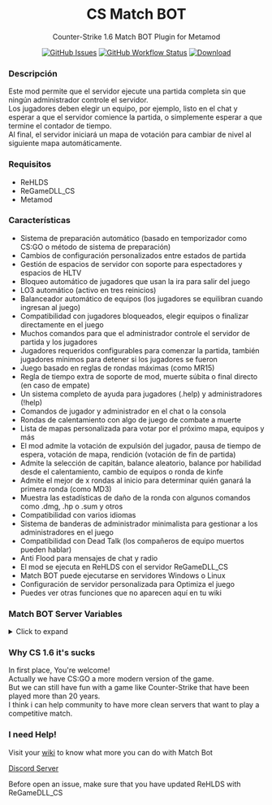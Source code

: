 <h1 align="center">CS Match BOT</h1>
<p align="center">Counter-Strike 1.6 Match BOT Plugin for Metamod</p>

<p align="center">
    <a href="https://github.com/SmileYzn/MatchBot/issues"><img alt="GitHub Issues" src="https://img.shields.io/github/issues-raw/smileyzn/MatchBot?style=flat-square"></a>
    <a href="https://github.com/SmileYzn/MatchBot/actions"><img alt="GitHub Workflow Status" src="https://img.shields.io/github/actions/workflow/status/SmileYzn/MatchBot/build.yml?branch=main&label=Build Status&style=flat-square"></a>
    <a href="https://github.com/SmileYzn/MatchBot/releases/latest"><img src="https://img.shields.io/github/downloads/SmileYzn/MatchBot/total?label=Download%40latest&style=flat-square&logo=github&logoColor=white" alt="Download"></a>
</p>

<h3>Descripción</h3>
<p>
Este mod permite que el servidor ejecute una partida completa sin que ningún administrador controle el servidor.<br>
Los jugadores deben elegir un equipo, por ejemplo, listo en el chat y esperar a que el servidor comience la partida, o simplemente esperar a que termine el contador de tiempo.<br>
Al final, el servidor iniciará un mapa de votación para cambiar de nivel al siguiente mapa automáticamente.<br>
</p>

<h3>Requisitos</h3>
<ul>
<li>ReHLDS</li>
<li>ReGameDLL_CS</li>
<li>Metamod</li>
</ul>

<h3>Características</h3>
<ul>
<li>Sistema de preparación automático (basado en temporizador como CS:GO o método de sistema de preparación)</li>
<li>Cambios de configuración personalizados entre estados de partida</li>
<li>Gestión de espacios de servidor con soporte para espectadores y espacios de HLTV</li>
<li>Bloqueo automático de jugadores que usan la ira para salir del juego</li>
<li>LO3 automático (activo en tres reinicios)</li>
<li>Balanceador automático de equipos (los jugadores se equilibran cuando ingresan al juego)</li>
<li>Compatibilidad con jugadores bloqueados, elegir equipos o finalizar directamente en el juego</li>
<li>Muchos comandos para que el administrador controle el servidor de partida y los jugadores</li>
<li>Jugadores requeridos configurables para comenzar la partida, también jugadores mínimos para detener si los jugadores se fueron</li>
<li>Juego basado en reglas de rondas máximas (como MR15)</li>
<li>Regla de tiempo extra de soporte de mod, muerte súbita o final directo (en caso de empate)</li>
<li>Un sistema completo de ayuda para jugadores (.help) y administradores (!help)</li>
<li>Comandos de jugador y administrador en el chat o la consola</li>
<li>Rondas de calentamiento con algo de juego de combate a muerte</li>
<li>Lista de mapas personalizada para votar por el próximo mapa, equipos y más</li>
<li>El mod admite la votación de expulsión del jugador, pausa de tiempo de espera, votación de mapa, rendición (votación de fin de partida)</li>
<li>Admite la selección de capitán, balance aleatorio, balance por habilidad desde el calentamiento, cambio de equipos o ronda de kinfe</li>
<li>Admite el mejor de x rondas al inicio para determinar quién ganará la primera ronda (como MD3)</li>
<li>Muestra las estadísticas de daño de la ronda con algunos comandos como .dmg, .hp o .sum y otros</li>
<li>Compatibilidad con varios idiomas</li>
<li>Sistema de banderas de administrador minimalista para gestionar a los administradores en el juego</li>
<li>Compatibilidad con Dead Talk (los compañeros de equipo muertos pueden hablar)</li>
<li>Anti Flood para mensajes de chat y radio</li>
<li>El mod se ejecuta en ReHLDS con el servidor ReGameDLL_CS</li>
<li>Match BOT puede ejecutarse en servidores Windows o Linux</li>
<li>Configuración de servidor personalizada para Optimiza el juego</li>
<li>Puedes ver otras funciones que no aparecen aquí en tu wiki</li>
</ul>

<h3>Match BOT Server Variables</h3>

<details>
  <summary>Click to expand</summary>

| Matchbot.cfg commands list         |  Default value | Description                                    |
| :--------------------------------- | :-----:  | :--------------------------------------------- |
| mb_log_tag                         | BOT      | Match BOT Log Tag. <br/>Here you can put any tag you wish.|
| mb_language                        | en       | Match BOT Language. <br/>`en` English US. <br/>`bp` Brazilian Portuguese.<br/>`es` Spanish Spain.<br/> `ru` Russian RU.<br/> You can edit/create more languages in matchbot\language.json |
| mb_admin_prefix                    | !       | Match BOT administrator command game chat prefix. <br /> For example `!menu` opens administrator menu. |
| mb_player_prefix                   | .       | Match BOT player command game chat prefix. <br /> For example `.dmg` show damage when player dead. |
| mb_players_min                     | 10      | Minimum players needed to start match. |
| mb_players_max                     | 10      | Maximum allowed players in match. |
| mb_play_rounds                     | 30      | Rounds to play before execute overtime.|
| mb_play_rounds_ot                  | 6       | Round to play in overtime. |
| mb_play_ot_mode                    | 3       | Overtime type. <br /> `0` Sudden death round. <br /> `1` Play overtime. <br /> `2` End match tied. <br /> `3` Users vote. |
| mb_ready_type                      | 1       | Ready system type.<br /> `0` Disabled. <br /> `1` Ready System. <br /> `2` Ready Timer. |
| mb_ready_time                      | 60      | Ready system timer delay in seconds. <br /> Only works with `mb_ready_type 2` |
| mb_team_pick_type                  | -1      | Team pickup type when match begin. <br /> `-1` Enable vote. <br /> `0` Leaders. <br /> `1` Random. <br /> `2` None. <br /> `3` Skill balanced. <br /> `4` Swap teams. <br /> `5` Knife round.|
| mb_team_pick_menu                  | abcdef   | Only works with `mb_team_pick_type -1`. <br/>This allows you to make your team pickup menu.<br/> `0` Leaders. <br /> `b` Random. <br /> `c` None. <br /> `d` Skill balanced. <br /> `e` Swap teams. <br /> `f` Knife round|
| mb_vote_map_type                   | 1        | Vote map type. It lets players to choose map or play random map. <br /> `1` Vote map. <br /> `2` Random map. |
| mb_vote_map_auto                   | 2        | Start vote map at match end. <br /> `0` Disabled. <br /> `1` Enabled. <br /> `2` Only when minimum players reached. |
| mb_vote_map_fail                   | 1        | Actions to perform when votemap fails. <br /> `0` Continue match. <br /> `1` Restart vote map. <br /> `2` Choose random map. |
| mb_knife_round                     | 0        | Play Knife Round to choose starting sides. <br /> `0` Disabled. <br /> `1` Enabled.|
| mb_score_type                      | 0        | Scores display method. <br /> `0` Default scores with phrases. <br /> `1` Show all teams and scores. |
| mb_scoreboard_team                 | 1        | Store team scores in scoreboard. <br /> `0` Disabled. <br /> `1` Enabled.|
| mb_scoreboard_player               | 1        | Store player scores in scoreboard. <br /> `0` Disabled. <br /> `1` Enabled.|
| mb_gamename                        | 1        | Display states and scores at game description. <br /> `0` Disabled. <br /> `1` Enabled.|
| mb_player_vote_kick                | 5        | Mininum of players in a team to enable vote kick command for players. <br /> Set to `0` to disable vote kick command.|
| mb_player_vote_map                 | 5        | Mininum of players in a team to enable vote map command for players. <br /> Set to `0` to disable vote map command.|
| mb_player_vote_pause               | 5        | Mininum of players in a team to enable vote pause command for players. <br /> Set to `0` to disable vote pause command.|
| mb_player_vote_restart             | 5        | Mininum of players in a team to enable vote kick command for players. <br /> Set to `0` to disable vote restart command.|
| mb_player_vote_surrender           | 5        | Mininum of players in a team to enable vote kick command for players. <br /> Set to `0` to disable vote surrender command.|
| mb_round_end_stats                 | 0        | Show round stats on end. <br /> `0` Disabled. <br /> `1` Show round damage in chat. <br /> `2` Show round summary in chat. <br /> `3` Show round damage in console. <br /> `4` Show round summary in console. |
| mb_stats_commands                  | abcd     | Enabled round stats commands in chat. <br /> `a` Enable `.hp` command. <br /> `b` Enable `.dmg` command. <br /> `c` Enable `.rdmg` command. <br /> `d` Enable `.sum` command.|
| mb_restrict_weapons                |000000000000000000000000000000000000000| Restricted Weapons by item index slot position (1 to block item, 0 to allow). <br />`0` Shieldgun. <br /> `1` P228. <br /> `2` Glock. <br /> `3` Scout. <br /> `4` Hegrenade. <br /> `5` Xm1014. <br /> `6` C4. <br /> `7` Mac10. <br /> `8` Aug. <br /> `9` Smokegrenade. <br /> `10` Elite. <br /> `11` Fiveseven. <br /> `12` Ump45. <br /> `13` Sg550. <br /> `14` Galil. <br /> `15` Famas. <br /> `16` Usp. <br /> `17` Glock18. <br /> `18` Awp. <br /> `19` Mp5n. <br /> `20` M249. <br /> `21` M3. <br /> `22` M4a1. <br /> `23` Tmp. <br /> `24` G3sg1. <br /> `25` Flashbang. <br /> `26` Deagle. <br /> `27` Sg552. <br /> `28` Ak47. <br /> `29` Knife. <br /> `30` P90. <br /> `31` Nvg. <br /> `32` Defusekit. <br /> `33` Kevlar. <br /> `34` Assault. <br /> `35` Longjump. <br /> `36` Sodacan. <br /> `37` Healthkit. <br /> `38` Antidote. <br /> `39` Battery. |
| mb_extra_smoke_count               | 2        | Extra Smokegranade explosion fix .<br /> `0` Disabled. <br /> `n` Number of extra smoke puffs. |
| mb_pause_time                      | 60.0     | Amount of seconds to pause match. <br /> `0` Disabled. <br /> `n` Or number of seconds to pause the match. |
| mb_retry_mode                      | 0        | Anti reconnect mode. <br /> `0` Disabled. <br /> `1` Enable when player explicity drop from server. <br /> `2` Enable for any disconnect reason. |
| mb_retry_time                      | 30.0     | Anti reconnect time  <br /> Time in seconds to prevent the player reconnect to server |
| mb_help_file                       | cstrike/addons/matchbot/users_help.html     | Users Help File or Website url (Without HTTPS). <br /> If is website url, works only with HTTP (Not HTTPS).|
| mb_help_file_admin                 | cstrike/addons/matchbot/admin_help.html      | Admin Help File or Website url (Without HTTPS). <br /> If is website url, works only with HTTP (Not HTTPS).|
| mb_cfg_match_bot                   | matchbot.cfg  | Match Bot main config. <br /> Executed when Match Bot loads at new map.|
| mb_cfg_warmup                      | warmup.cfg    | Warmup config. <br /> Executed at Warmup session.|
| mb_cfg_start                       | start.cfg     | Start config. <br /> Executed when vote system starts vote teams or vote map.|
| mb_cfg_1st                         | esl.cfg       | First Half config. <br /> Executed when match is live at first half.|
| mb_cfg_halftime                    | halftime.cfg  | Half Time config. <br /> Executed when match is in half time.|
| mb_cfg_2nd                         | esl.cfg       | Second Half config. <br /> Executed when match is live at second half.|
| mb_cfg_overtime                    | esl-ot.cfg    | Overtime config. <br /> Executed at overtime extras rounds.|
| mb_cfg_end                         | end.cfg       | End config. <br /> Executed right after match ends.|
</details>

<h3>Why CS 1.6 it's sucks</h3>
<p>
In first place, You're welcome!<br>  
Actually we have CS:GO a more modern version of the game.<br>  
But we can still have fun with a game like Counter-Strike that have been played more than 20 years.<br>  
I think i can help community to have more clean servers that want to play a competitive match.
</p>

<h3>I need Help!</h3>
<p>Visit your <a href="https://github.com/SmileYzn/MatchBot/wiki">wiki</a> to know what more you can do with Match Bot</p>
<p><a href="https://discord.gg/jFxKr9RSRc" target="_new">Discord Server</a></p>
<p>Before open an issue, make sure that you have updated ReHLDS with ReGameDLL_CS</p>
